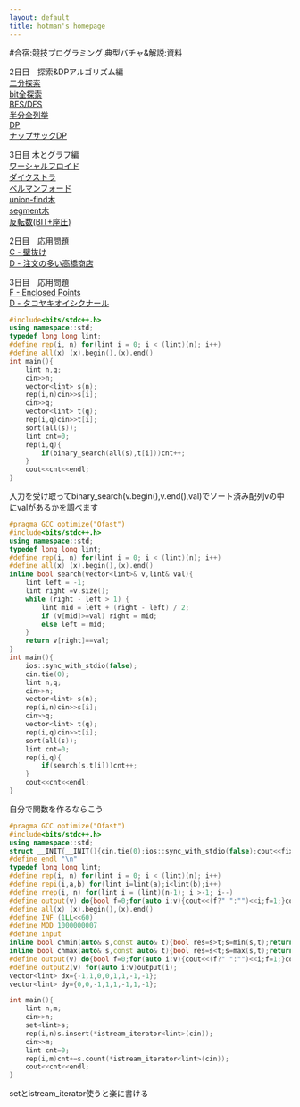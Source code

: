 ```yaml
---
layout: default
title: hotman's homepage
---
```


#合宿:競技プログラミング 典型バチャ&解説:資料

2日目　探索&DPアルゴリズム編<br>
[二分探索](http://judge.u-aizu.ac.jp/onlinejudge/description.jsp?id=ALDS1_4_B)<br>
[bit全探索](http://judge.u-aizu.ac.jp/onlinejudge/description.jsp?id=ALDS1_5_A)<br>
[BFS/DFS](http://judge.u-aizu.ac.jp/onlinejudge/description.jsp?id=1160)<br>
[半分全列挙](http://judge.u-aizu.ac.jp/onlinejudge/description.jsp?id=0529)<br>
[DP](http://judge.u-aizu.ac.jp/onlinejudge/description.jsp?id=ALDS1_10_A)<br>
[ナップサックDP](http://judge.u-aizu.ac.jp/onlinejudge/description.jsp?id=DPL_1_B)<br>

3日目 木とグラフ編<br>
[ワーシャルフロイド](http://judge.u-aizu.ac.jp/onlinejudge/description.jsp?id=GRL_1_B)<br>
[ダイクストラ](http://judge.u-aizu.ac.jp/onlinejudge/description.jsp?id=GRL_1_A)<br>
[ベルマンフォード](http://judge.u-aizu.ac.jp/onlinejudge/description.jsp?id=GRL_1_C)<br>
[union-find木](http://judge.u-aizu.ac.jp/onlinejudge/description.jsp?id=DSL_1_A)<br>
[segment木](http://judge.u-aizu.ac.jp/onlinejudge/description.jsp?id=DSL_2_B)<br>
[反転数(BIT+座圧)](http://judge.u-aizu.ac.jp/onlinejudge/description.jsp?id=ALDS1_5_D)<br>

2日目　応用問題<br>
[C - 壁抜け](https://atcoder.jp/contests/abc020/tasks/abc020_c)<br>
[D - 注文の多い高橋商店](https://atcoder.jp/contests/arc028/tasks/arc028_4)<br>

3日目　応用問題<br>
[F - Enclosed Points](https://atcoder.jp/contests/abc136/tasks/abc136_f)<br>
[D - タコヤキオイシクナール](https://atcoder.jp/contests/arc008/tasks/arc008_4)<br>

```c++:binary_search-1.cpp
#include<bits/stdc++.h>
using namespace::std;
typedef long long lint;
#define rep(i, n) for(lint i = 0; i < (lint)(n); i++)
#define all(x) (x).begin(),(x).end()
int main(){
    lint n,q;
    cin>>n;
    vector<lint> s(n);
    rep(i,n)cin>>s[i];
    cin>>q;
    vector<lint> t(q);
    rep(i,q)cin>>t[i];
    sort(all(s));
    lint cnt=0;
    rep(i,q){
        if(binary_search(all(s),t[i]))cnt++;
    }
    cout<<cnt<<endl;
}
```
入力を受け取ってbinary_search(v.begin(),v.end(),val)でソート済み配列vの中にvalがあるかを調べます

```c++:binary_search-2.cpp
#pragma GCC optimize("Ofast")
#include<bits/stdc++.h>
using namespace::std;
typedef long long lint;
#define rep(i, n) for(lint i = 0; i < (lint)(n); i++)
#define all(x) (x).begin(),(x).end()
inline bool search(vector<lint>& v,lint& val){
    lint left = -1;
    lint right =v.size();
    while (right - left > 1) {
        lint mid = left + (right - left) / 2;
        if (v[mid]>=val) right = mid;
        else left = mid;
    }
    return v[right]==val;
}
int main(){
    ios::sync_with_stdio(false);
    cin.tie(0);
    lint n,q;
    cin>>n;
    vector<lint> s(n);
    rep(i,n)cin>>s[i];
    cin>>q;
    vector<lint> t(q);
    rep(i,q)cin>>t[i];
    sort(all(s));
    lint cnt=0;
    rep(i,q){
        if(search(s,t[i]))cnt++;
    }
    cout<<cnt<<endl;
}
```
自分で関数を作るならこう

```c++:binary_search-3.cpp
#pragma GCC optimize("Ofast")
#include<bits/stdc++.h>
using namespace::std;
struct __INIT{__INIT(){cin.tie(0);ios::sync_with_stdio(false);cout<<fixed<<setprecision(15);}} __init;
#define endl "\n"
typedef long long lint;
#define rep(i, n) for(lint i = 0; i < (lint)(n); i++)
#define repi(i,a,b) for(lint i=lint(a);i<lint(b);i++)
#define rrep(i, n) for(lint i = (lint)(n-1); i >-1; i--)
#define output(v) do{bool f=0;for(auto i:v){cout<<(f?" ":"")<<i;f=1;}cout<<"\n";}while(0)
#define all(x) (x).begin(),(x).end()
#define INF (1LL<<60)
#define MOD 1000000007
#define input 
inline bool chmin(auto& s,const auto& t){bool res=s>t;s=min(s,t);return res;}
inline bool chmax(auto& s,const auto& t){bool res=s<t;s=max(s,t);return res;}
#define output(v) do{bool f=0;for(auto i:v){cout<<(f?" ":"")<<i;f=1;}cout<<"\n";}while(0)
#define output2(v) for(auto i:v)output(i);
vector<lint> dx={-1,1,0,0,1,1,-1,-1};
vector<lint> dy={0,0,-1,1,1,-1,1,-1};

int main(){
    lint n,m;
    cin>>n;
    set<lint>s;
    rep(i,n)s.insert(*istream_iterator<lint>(cin));
    cin>>m;
    lint cnt=0;
    rep(i,m)cnt+=s.count(*istream_iterator<lint>(cin));
    cout<<cnt<<endl;
}
```
setとistream_iterator使うと楽に書ける